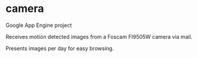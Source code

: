 # camera

Google App Engine project

Receives motion detected images from a Foscam FI9505W camera via mail.

Presents images per day for easy browsing.
